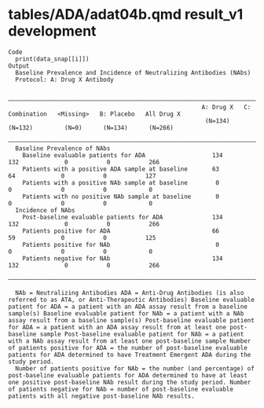 # tables/ADA/adat04b.qmd result_v1 development

    Code
      print(data_snap[[i]])
    Output
      Baseline Prevalence and Incidence of Neutralizing Antibodies (NAbs)
      Protocol: A: Drug X Antibody
      
      —————————————————————————————————————————————————————————————————————————————————————————————————————————————————————
                                                           A: Drug X   C: Combination   <Missing>   B: Placebo   All Drug X
                                                            (N=134)       (N=132)         (N=0)      (N=134)      (N=266)  
      —————————————————————————————————————————————————————————————————————————————————————————————————————————————————————
      Baseline Prevalence of NAbs                                                                                          
        Baseline evaluable patients for ADA                   134           132             0           0           266    
        Patients with a positive ADA sample at baseline       63             64             0           0           127    
        Patients with a positive NAb sample at baseline        0             0              0           0            0     
        Patients with no positive NAb sample at baseline       0             0              0           0            0     
      Incidence of NAbs                                                                                                    
        Post-baseline evaluable patients for ADA              134           132             0           0           266    
        Patients positive for ADA                             66             59             0           0           125    
        Patients positive for NAb                              0             0              0           0            0     
        Patients negative for NAb                             134           132             0           0           266    
      —————————————————————————————————————————————————————————————————————————————————————————————————————————————————————
      
      NAb = Neutralizing Antibodies ADA = Anti-Drug Antibodies (is also referred to as ATA, or Anti-Therapeutic Antibodies) Baseline evaluable patient for ADA = a patient with an ADA assay result from a baseline sample(s) Baseline evaluable patient for NAb = a patient with a NAb assay result from a baseline sample(s) Post-baseline evaluable patient for ADA = a patient with an ADA assay result from at least one post-baseline sample Post-baseline evaluable patient for NAb = a patient with a NAb assay result from at least one post-baseline sample Number of patients positive for ADA = the number of post-baseline evaluable patients for ADA determined to have Treatment Emergent ADA during the study period.
      Number of patients positive for NAb = the number (and percentage) of post-baseline evaluable patients for ADA determined to have at least one positive post-baseline NAb result during the study period. Number of patients negative for NAb = number of post-baseline evaluable patients with all negative post-baseline NAb results.

